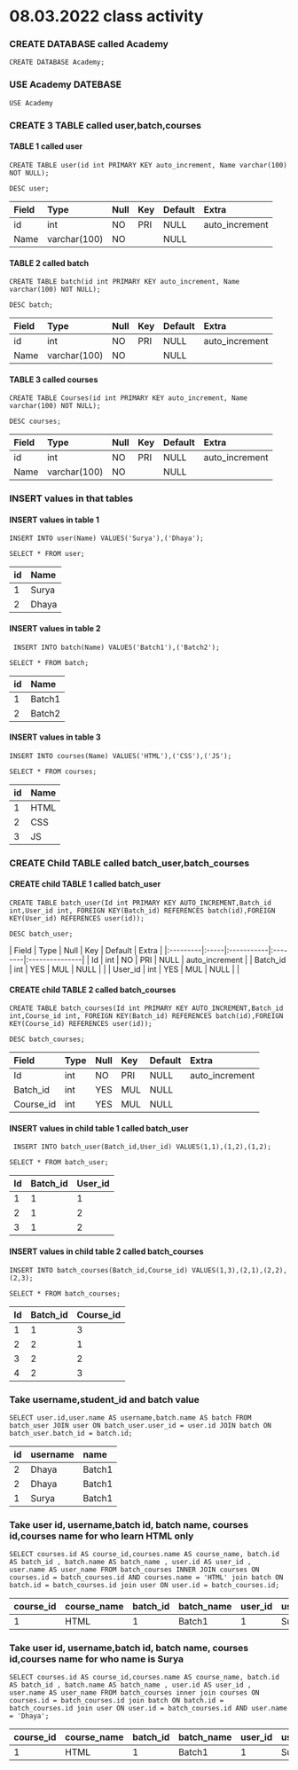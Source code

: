 # 08.03.2022 class activity

### CREATE DATABASE called Academy

```syntax
CREATE DATABASE Academy;
```

### USE Academy DATEBASE

```syntax
USE Academy
```

### CREATE 3 TABLE called user,batch,courses

#### TABLE 1 called user

```syntax
CREATE TABLE user(id int PRIMARY KEY auto_increment, Name varchar(100) NOT NULL);
```
```syntax
DESC user;
```

| Field | Type         | Null | Key | Default | Extra          |
|:------|:-------------|:-----|:----|:--------|:---------------|
| id    | int          | NO   | PRI | NULL    | auto_increment |
| Name  | varchar(100) | NO   |     | NULL    |                |

#### TABLE 2 called batch

```syntax
CREATE TABLE batch(id int PRIMARY KEY auto_increment, Name varchar(100) NOT NULL);
```
```syntax
DESC batch;
```

| Field | Type         | Null | Key | Default | Extra          |
|:------|:-------------|:-----|:----|:--------|:---------------|
| id    | int          | NO   | PRI | NULL    | auto_increment |
| Name  | varchar(100) | NO   |     | NULL    |                |

#### TABLE 3 called courses

```syntax
CREATE TABLE Courses(id int PRIMARY KEY auto_increment, Name varchar(100) NOT NULL);
```
```syntax
DESC courses;
```

| Field | Type         | Null | Key | Default | Extra          |
|:------|:-------------|:-----|:----|:--------|:---------------|
| id    | int          | NO   | PRI | NULL    | auto_increment |
| Name  | varchar(100) | NO   |     | NULL    |                |

### INSERT values in that tables

#### INSERT values in table 1

```syntax
INSERT INTO user(Name) VALUES('Surya'),('Dhaya');
```
```syntax
SELECT * FROM user;
```
| id | Name  |
|:---|:------|
|  1 | Surya |
|  2 | Dhaya |

#### INSERT values in table 2

```syntax
 INSERT INTO batch(Name) VALUES('Batch1'),('Batch2');
```
```syntax
SELECT * FROM batch;
```

| id | Name   |
|:---|:-------|
|  1 | Batch1 |
|  2 | Batch2 |

#### INSERT values in table 3

```syntax
INSERT INTO courses(Name) VALUES('HTML'),('CSS'),('JS');
```
```syntax
SELECT * FROM courses;
```

| id | Name |
|:---|:-----|
|  1 | HTML |
|  2 | CSS  |
|  3 | JS   |

### CREATE Child TABLE called batch_user,batch_courses

#### CREATE child TABLE 1 called batch_user
```syntax
CREATE TABLE batch_user(Id int PRIMARY KEY AUTO_INCREMENT,Batch_id int,User_id int, FOREIGN KEY(Batch_id) REFERENCES batch(id),FOREIGN KEY(User_id) REFERENCES user(id));
```
```syntax
DESC batch_user;
```

| Field    | Type | Null | Key | Default | Extra          |
|:---------|:-----|:-----------|:--------|:---------------|
| Id       | int  | NO   | PRI | NULL    | auto_increment |
| Batch_id | int  | YES  | MUL | NULL    |                |
| User_id  | int  | YES  | MUL | NULL    |                |

#### CREATE child TABLE 2 called batch_courses
```syntax
CREATE TABLE batch_courses(Id int PRIMARY KEY AUTO_INCREMENT,Batch_id int,Course_id int, FOREIGN KEY(Batch_id) REFERENCES batch(id),FOREIGN KEY(Course_id) REFERENCES user(id));
```
```syntax
DESC batch_courses;
```

| Field     | Type | Null | Key | Default | Extra          |
|:----------|:-----|:-----|:----|:--------|:---------------|
| Id        | int  | NO   | PRI | NULL    | auto_increment |
| Batch_id  | int  | YES  | MUL | NULL    |                |
| Course_id | int  | YES  | MUL | NULL    |                |

#### INSERT values in  child table 1 called batch_user

```syntax
 INSERT INTO batch_user(Batch_id,User_id) VALUES(1,1),(1,2),(1,2);
```
```syntax
SELECT * FROM batch_user;
```

| Id | Batch_id | User_id |
|:---|:---------|:--------|
|  1 |        1 |       1 |
|  2 |        1 |       2 |
|  3 |        1 |       2 |

#### INSERT values in  child table 2 called batch_courses

```syntax
INSERT INTO batch_courses(Batch_id,Course_id) VALUES(1,3),(2,1),(2,2),(2,3);
```
```syntax
SELECT * FROM batch_courses;
```

| Id | Batch_id | Course_id |
|:---|:---------|:----------|
|  1 |        1 |         3 |
|  2 |        2 |         1 |
|  3 |        2 |         2 |
|  4 |        2 |         3 |

### Take username,student_id and batch value

```syntax
SELECT user.id,user.name AS username,batch.name AS batch FROM batch_user JOIN user ON batch_user.user_id = user.id JOIN batch ON batch_user.batch_id = batch.id;
```

| id | username | name   |
|:---|:---------|:-------|
|  2 | Dhaya    | Batch1 |
|  2 | Dhaya    | Batch1 |
|  1 | Surya    | Batch1 |

### Take user id, username,batch id, batch name, courses id,courses name for who learn HTML only

```syntax
SELECT courses.id AS course_id,courses.name AS course_name, batch.id AS batch_id , batch.name AS batch_name , user.id AS user_id , user.name AS user_name FROM batch_courses INNER JOIN courses ON courses.id = batch_courses.id AND courses.name = 'HTML' join batch ON batch.id = batch_courses.id join user ON user.id = batch_courses.id;
```
| course_id | course_name | batch_id | batch_name | user_id | user_name |
|:----------|:------------|:---------|:-----------|:--------|:----------|
|         1 | HTML        |        1 | Batch1     |       1 | Surya     |

### Take user id, username,batch id, batch name, courses id,courses name for who name is Surya

```syntax
SELECT courses.id AS course_id,courses.name AS course_name, batch.id AS batch_id , batch.name AS batch_name , user.id AS user_id , user.name AS user_name FROM batch_courses inner join courses ON courses.id = batch_courses.id join batch ON batch.id = batch_courses.id join user ON user.id = batch_courses.id AND user.name = 'Dhaya';
```
| course_id | course_name | batch_id | batch_name | user_id | user_name |
|:----------|:------------|:---------|:-----------|:--------|:----------|
|         1 | HTML        |        1 | Batch1     |       1 | Surya     |